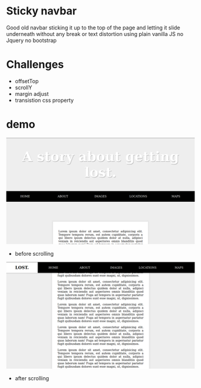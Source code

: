 # Sticky navbar

Good old navbar sticking it up to the top of the page and letting it slide underneath without any break or text distortion using plain vanilla JS no Jquery no bootstrap

# Challenges
- offsetTop
- scrollY
- margin adjust
- transistion css property

# demo
![demo1](ss-1.png)

- before scrolling

![demo2](ss-2.png)

- after scrolling